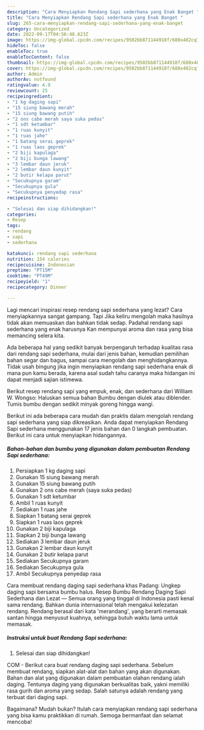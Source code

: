 ```yaml
---
description: "Cara Menyiapkan Rendang Sapi sederhana yang Enak Banget "
title: "Cara Menyiapkan Rendang Sapi sederhana yang Enak Banget "
slug: 265-cara-menyiapkan-rendang-sapi-sederhana-yang-enak-banget
category: Uncategorized
date: 2022-09-17T04:56:48.623Z
image: https://img-global.cpcdn.com/recipes/9502bb871144918f/680x482cq70/rendang-sapi-sederhana-foto-resep-utama.jpg
hideToc: false
enableToc: true
enableTocContent: false
thumbnail: https://img-global.cpcdn.com/recipes/9502bb871144918f/680x482cq70/rendang-sapi-sederhana-foto-resep-utama.jpg
cover: https://img-global.cpcdn.com/recipes/9502bb871144918f/680x482cq70/rendang-sapi-sederhana-foto-resep-utama.jpg
author: Admin
authorAv: notfound
ratingvalue: 4.9
reviewcount: 25
recipeingredient:
- "1 kg daging sapi"
- "15 siung bawang merah"
- "15 siung bawang putih"
- "2 ons cabe merah saya suka pedas"
- "1 sdt ketumbar"
- "1 ruas kunyit"
- "1 ruas jahe"
- "1 batang serai geprek"
- "1 ruas laos geprek"
- "2 biji kapulaga"
- "2 biji bunga lawang"
- "3 lembar daun jeruk"
- "2 lembar daun kunyit"
- "2 butir kelapa parut"
- "Secukupnya garam"
- "Secukupnya gula"
- "Secukupnya penyedap rasa"
recipeinstructions:

- "Selesai dan siap dihidangkan!"
categories:
- Resep
tags:
- rendang
- sapi
- sederhana

katakunci: rendang sapi sederhana 
nutrition: 154 calories
recipecuisine: Indonesian
preptime: "PT15M"
cooktime: "PT49M"
recipeyield: "1"
recipecategory: Dinner

---
```



Lagi mencari inspirasi resep rendang sapi sederhana yang lezat? Cara menyiapkannya sangat gampang. Tapi Jika keliru mengolah maka hasilnya tidak akan memuaskan dan bahkan tidak sedap. Padahal rendang sapi sederhana yang enak harusnya Kan mempunyai aroma dan rasa yang bisa memancing selera kita.


Ada beberapa hal yang sedikit banyak berpengaruh terhadap kualitas rasa dari rendang sapi sederhana, mulai dari jenis bahan, kemudian pemilihan bahan segar dan bagus, sampai cara mengolah dan menghidangkannya. Tidak usah bingung jika ingin menyiapkan rendang sapi sederhana enak di mana pun kamu berada, karena asal sudah tahu caranya maka hidangan ini dapat menjadi sajian istimewa.

Berikut resep rendang sapi yang empuk, enak, dan sederhana dari William W. Wongso: Haluskan semua bahan Bumbu dengan diulek atau diblender. Tumis bumbu dengan sedikit minyak goreng hingga wangi.


Berikut ini ada beberapa cara mudah dan praktis dalam mengolah rendang sapi sederhana yang siap dikreasikan. Anda dapat menyiapkan Rendang Sapi sederhana menggunakan 17 jenis bahan dan 0 langkah pembuatan. Berikut ini cara untuk menyiapkan hidangannya.

<!--inarticleads1-->

##### Bahan-bahan dan bumbu yang digunakan dalam pembuatan Rendang Sapi sederhana:

1. Persiapkan 1 kg daging sapi
1. Gunakan 15 siung bawang merah
1. Gunakan 15 siung bawang putih
1. Gunakan 2 ons cabe merah (saya suka pedas)
1. Gunakan 1 sdt ketumbar
1. Ambil 1 ruas kunyit
1. Sediakan 1 ruas jahe
1. Siapkan 1 batang serai geprek
1. Siapkan 1 ruas laos geprek
1. Gunakan 2 biji kapulaga
1. Siapkan 2 biji bunga lawang
1. Sediakan 3 lembar daun jeruk
1. Gunakan 2 lembar daun kunyit
1. Gunakan 2 butir kelapa parut
1. Sediakan Secukupnya garam
1. Sediakan Secukupnya gula
1. Ambil Secukupnya penyedap rasa


Cara membuat rendang daging sapi sederhana khas Padang: Ungkep daging sapi bersama bumbu halus. Resep Bumbu Rendang Daging Sapi Sederhana dan Lezat — Semua orang yang tinggal di Indonesia pasti kenal sama rendang. Bahkan dunia internasional telah mengakui kelezatan rendang. Rendang berasal dari kata &#39;merandang&#39;, yang berarti memasak santan hingga menyusut kuahnya, sehingga butuh waktu lama untuk memasak. 

<!--inarticleads2-->

##### Instruksi untuk buat Rendang Sapi sederhana:


1. Selesai dan siap dihidangkan!

COM - Berikut cara buat rendang daging sapi sederhana. Sebelum membuat rendang, siapkan alat-alat dan bahan yang akan digunakan. Bahan dan alat yang digunakan dalam pembuatan olahan rendang ialah daging. Tentunya daging yang digunakan berkualitas baik, yakni memiliki rasa gurih dan aroma yang sedap. Salah satunya adalah rendang yang terbuat dari daging sapi. 

Bagaimana? Mudah bukan? Itulah cara menyiapkan rendang sapi sederhana yang bisa kamu praktikkan di rumah. Semoga bermanfaat dan selamat mencoba!
